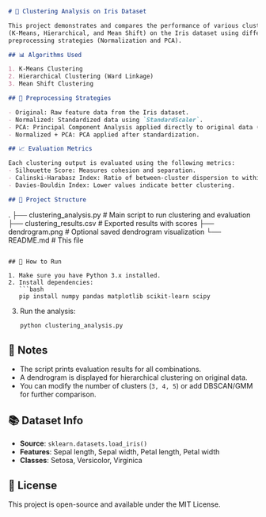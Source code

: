 ```markdown
# 🌸 Clustering Analysis on Iris Dataset

This project demonstrates and compares the performance of various clustering algorithms
(K-Means, Hierarchical, and Mean Shift) on the Iris dataset using different
preprocessing strategies (Normalization and PCA).

## 📊 Algorithms Used

1. K-Means Clustering
2. Hierarchical Clustering (Ward Linkage)
3. Mean Shift Clustering

## 🧪 Preprocessing Strategies

- Original: Raw feature data from the Iris dataset.
- Normalized: Standardized data using `StandardScaler`.
- PCA: Principal Component Analysis applied directly to original data (2 components).
- Normalized + PCA: PCA applied after standardization.

## 📈 Evaluation Metrics

Each clustering output is evaluated using the following metrics:
- Silhouette Score: Measures cohesion and separation.
- Calinski-Harabasz Index: Ratio of between-cluster dispersion to within-cluster dispersion.
- Davies-Bouldin Index: Lower values indicate better clustering.

## 📁 Project Structure

```
.
├── clustering_analysis.py       # Main script to run clustering and evaluation
├── clustering_results.csv       # Exported results with scores
├── dendrogram.png               # Optional saved dendrogram visualization
└── README.md                    # This file
```

## 🧵 How to Run

1. Make sure you have Python 3.x installed.
2. Install dependencies:
   ```bash
   pip install numpy pandas matplotlib scikit-learn scipy
   ```
3. Run the analysis:
   ```bash
   python clustering_analysis.py
   ```

## 📌 Notes

- The script prints evaluation results for all combinations.
- A dendrogram is displayed for hierarchical clustering on original data.
- You can modify the number of clusters (`3, 4, 5`) or add DBSCAN/GMM for further comparison.

## 📚 Dataset Info

- **Source**: `sklearn.datasets.load_iris()`
- **Features**: Sepal length, Sepal width, Petal length, Petal width
- **Classes**: Setosa, Versicolor, Virginica

## 🤝 License

This project is open-source and available under the MIT License.
```
